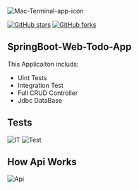 ![Mac-Terminal-app-icon](https://github.com/user-attachments/assets/c484806f-bc07-4cc4-b43d-7b5619cdade7)

[![GitHub stars](https://img.shields.io/github/stars/iampawan/FlutterExampleApps.svg?style=social&label=Star)](https://github.com/amirziyacode)
[![GitHub forks](https://img.shields.io/github/forks/iampawan/FlutterExampleApps.svg?style=social&label=Fork)](https://github.com/amirziyacode?tab=repositories)

## SpringBoot-Web-Todo-App
This Applicaiton includs:
  - Uint Tests
  - Integration Test
  - Full CRUD Controller
  - Jdbc DataBase

## Tests
![IT](https://github.com/user-attachments/assets/190db404-95ea-4fd8-914a-0e372a5d3d69)
![Test](https://github.com/user-attachments/assets/d873e911-47b3-4b77-925d-7e4e38719934)


## How Api Works 
![Api](https://github.com/user-attachments/assets/0b1506f9-ad1d-4c95-a789-9fdd8e1379a8)
